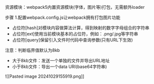 资源模块：webpack5内置资源模块(字体，图片等)打包，无需额外loader

步骤
1.配置webpack.config.js让webpack拥有打包图片功能
- 占位符\[hash]对模块内容做算法计算，得到映射的数字字母组合的字符串
- 占位符\[ext]使用当前模块基本的占位符，例如：.png/.jpg等字符串
- 占位符\[query]保留引入文件时代码中查询参数(只有URL下生效)


注意：判断临界值默认为8kb
- 大于8kb文件：发送一个单独的文件并导出URL地址
- 小于8kb文件：导出一个data URI(base64字符串)

![[Pasted image 20241029155919.png]]